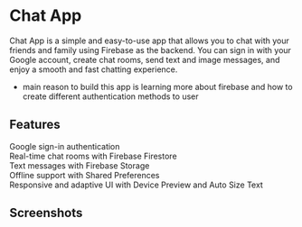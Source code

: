 # Chat App  
Chat App is a simple and easy-to-use app that allows you to chat with your friends and family using Firebase as the backend. You can sign in with your Google account, create chat rooms, send text and image messages, and enjoy a smooth and fast chatting experience.  
- main reason to build this app is learning more about firebase and how to create different authentication methods to user
  
## Features  
Google sign-in authentication  
Real-time chat rooms with Firebase Firestore  
Text messages with Firebase Storage  
Offline support with Shared Preferences  
Responsive and adaptive UI with Device Preview and Auto Size Text  
## Screenshots
